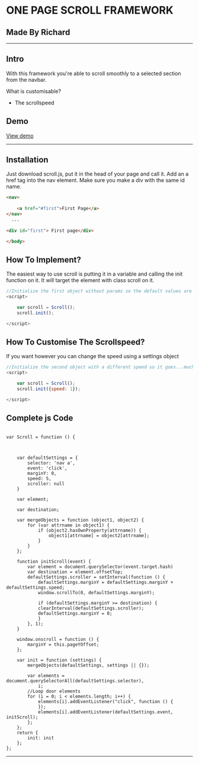 ONE PAGE SCROLL FRAMEWORK
===

Made By Richard
---

---

Intro
---

With this framework you're able to scroll smoothly to a selected section from the navbar.

What is customisable?
* The scrollspeed


Demo
---
<a href="http://richardcoopmans.com/school/scroll.html">View demo</a>

---

Installation
---

Just download scroll.js, put it in the head of your page and call it.
Add an a href tag into the nav element. Make sure you make a div with the same id name.

````html 
<nav>
 
    <a href="#first">First Page</a>
</nav>
  ... 
  
<div id="first"> First page</div>

</body> 
```` 

How To Implement?
---

The easiest way to use scroll is putting it in a variable and calling the init function on it. It will target the element with class scroll on it.

```javascript
//Initialize the first object without params so the default values are used
<script>

    var scroll = Scroll();
    scroll.init();

</script>
```

How To Customise The Scrollspeed?
---

If you want however you can change the speed using a settings object
```javascript
//Initialize the second object with a different speed so it goes...much...slower
<script>

    var scroll = Scroll();
    scroll.init({speed: 1});

</script>
```

Complete js Code
---

```

var Scroll = function () {



    var defaultSettings = {
        selector: 'nav a',
        event: 'click',
        marginY: 0,
        speed: 5,
        scroller: null
    }

    var element;
    
    var destination;

    var mergeObjects = function (object1, object2) {
        for (var attrname in object1) {
            if (object2.hasOwnProperty(attrname)) {
                object1[attrname] = object2[attrname];
            }
        }
    };

    function initScroll(event) {
        var element = document.querySelector(event.target.hash)
        var destination = element.offsetTop;
        defaultSettings.scroller = setInterval(function () {
            defaultSettings.marginY = defaultSettings.marginY + defaultSettings.speed;
            window.scrollTo(0, defaultSettings.marginY);
            
            if (defaultSettings.marginY >= destination) {
            clearInterval(defaultSettings.scroller);
            defaultSettings.marginY = 0;
            }
        }, 1);
    }

    window.onscroll = function () {
        marginY = this.pageYOffset;
    };

    var init = function (settings) {
        mergeObjects(defaultSettings, settings || {});
       
        var elements = document.querySelectorAll(defaultSettings.selector),
            i;
        //Loop door elements
        for (i = 0; i < elements.length; i++) {
            elements[i].addEventListener("click", function () { 
            });
            elements[i].addEventListener(defaultSettings.event, initScroll);    
        };
    };
    return {
        init: init
    };
};

```

---